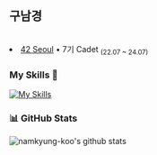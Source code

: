 ## 구남경


<br>
<li><a href="https://42seoul.kr/seoul42/main/view">42 Seoul</a> • 7기 Cadet <sub>(22.07 ~ 24.07)</sub></li>

### My Skills 🧐

[![My Skills](https://skillicons.dev/icons?i=java,spring,github)](https://skillicons.dev)


### 📊 GitHub Stats

![namkyung-koo's github stats](https://github-readme-stats.vercel.app/api?username=namkyung-koo&show_icons=true&theme=light)
